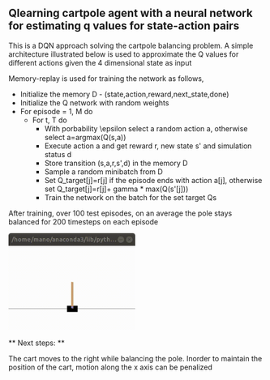 ## **Qlearning cartpole agent with a neural network for estimating q values for state-action pairs**

This is a DQN approach solving the cartpole balancing problem. A simple architecture illustrated below is used to approximate the Q values for different actions given the 4 dimensional state as input

Memory-replay is used for training the network as follows,

* Initialize the memory D - (state,action,reward,next_state,done)
* Initialize the Q network with random weights
* For episode = 1, M do
	* For t, T do
		* With porbability \epsilon select a random action a, otherwise select a=argmax(Q(s,a))
		* Execute action a and get reward r, new state s' and simulation status d
		* Store transition (s,a,r,s',d) in the memory D
		* Sample a random minibatch from D
		* Set Q_target[j]=r[j] if the episode ends with action a[j], otherwise set Q_target[j]=r[j]+ gamma * max(Q(s'[j]))
		* Train the network on the batch for the set target Qs


After training, over 100 test episodes, on an average the pole stays balanced for 200 timesteps on each episode

<img src="./readme_utils/test1.gif" width=250/>

** Next steps: **

The cart moves to the right while balancing the pole. Inorder to maintain the position of the cart, motion along the x axis can be penalized
